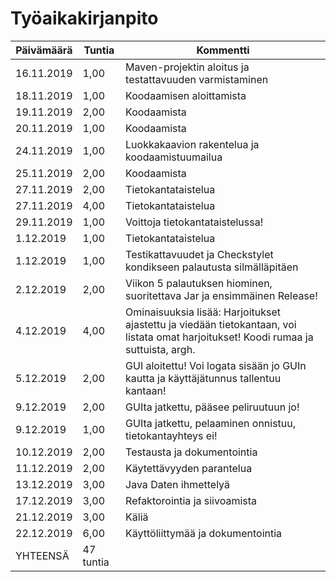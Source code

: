﻿# Työaikakirjanpito

| Päivämäärä | Tuntia | Kommentti |
| ------------ | ------------- | ------------- |
| 16.11.2019 | 1,00 | Maven-projektin aloitus ja testattavuuden varmistaminen |
| 18.11.2019 | 1,00 | Koodaamisen aloittamista |
| 19.11.2019 | 2,00 | Koodaamista |
| 20.11.2019 | 1,00 | Koodaamista |
| 24.11.2019 | 1,00 | Luokkakaavion rakentelua ja koodaamistuumailua |
| 25.11.2019 | 2,00 | Koodaamista |
| 27.11.2019 | 2,00 | Tietokantataistelua |
| 27.11.2019 | 4,00 | Tietokantataistelua |
| 29.11.2019 | 1,00 | Voittoja tietokantataistelussa! |
| 1.12.2019 | 1,00 | Tietokantataistelua |
| 1.12.2019 | 1,00 | Testikattavuudet ja Checkstylet kondikseen palautusta silmälläpitäen |
| 2.12.2019 | 2,00 | Viikon 5 palautuksen hiominen, suoritettava Jar ja ensimmäinen Release! |
| 4.12.2019 | 4,00 | Ominaisuuksia lisää: Harjoitukset ajastettu ja viedään tietokantaan, voi listata omat harjoitukset! Koodi rumaa ja suttuista, argh. |
| 5.12.2019 | 2,00 | GUI aloitettu! Voi logata sisään jo GUIn kautta ja käyttäjätunnus tallentuu kantaan! |
| 9.12.2019 | 2,00 | GUIta jatkettu, pääsee peliruutuun jo! |
| 9.12.2019 | 1,00 | GUIta jatkettu, pelaaminen onnistuu, tietokantayhteys ei! |
| 10.12.2019 | 2,00 | Testausta ja dokumentointia |
| 11.12.2019 | 2,00 | Käytettävyyden parantelua |
| 13.12.2019 | 3,00 | Java Daten ihmettelyä |
| 17.12.2019 | 3,00 | Refaktorointia ja siivoamista |
| 21.12.2019 | 3,00 | Käliä |
| 22.12.2019 | 6,00 | Käyttöliittymää ja dokumentointia |
| YHTEENSÄ | 47 tuntia | |
